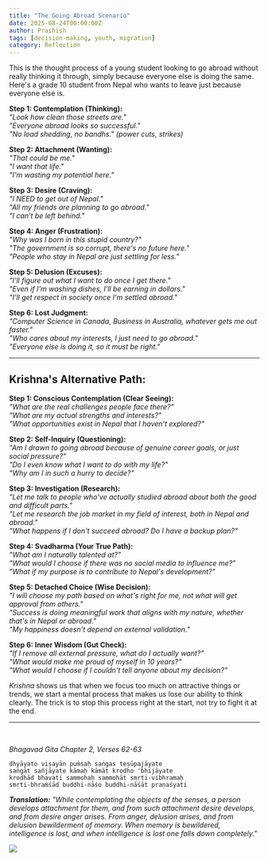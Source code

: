```yaml
---
title: "The Going Abroad Scenario"
date: 2025-08-24T00:00:00Z
author: Prashish
tags: [decision-making, youth, migration]
category: Reflection
---
```


This is the thought process of a young student looking to go abroad without really thinking it through, simply because everyone else is doing the same. Here's a grade 10 student from Nepal who wants to leave just because everyone else is.

__Step 1: Contemplation (Thinking):__<br>
_"Look how clean those streets are."_<br>
_"Everyone abroad looks so successful."_<br>
_"No load shedding, no bandhs." (power cuts, strikes)_<br>

__Step 2: Attachment (Wanting):__<br>
_"That could be me."_<br>
_"I want that life."_<br>
_"I'm wasting my potential here."_<br>

__Step 3: Desire (Craving):__<br>
_"I NEED to get out of Nepal."_<br>
_"All my friends are planning to go abroad."_<br>
_"I can't be left behind."_<br>

__Step 4: Anger (Frustration):__<br>
_"Why was I born in this stupid country?"_<br>
_"The government is so corrupt, there's no future here."_<br>
_"People who stay in Nepal are just settling for less."_<br>

__Step 5: Delusion (Excuses):__<br>
_"I'll figure out what I want to do once I get there."_<br>
_"Even if I'm washing dishes, I'll be earning in dollars."_<br>
_"I'll get respect in society once I'm settled abroad."_<br>

__Step 6: Lost Judgment:__<br>
_"Computer Science in Canada, Business in Australia, whatever gets me out faster."_<br>
_"Who cares about my interests, I just need to go abroad."_<br>
_"Everyone else is doing it, so it must be right."_<br>

---

## Krishna's Alternative Path:

__Step 1: Conscious Contemplation (Clear Seeing):__<br>
_"What are the real challenges people face there?"_<br>
_"What are my actual strengths and interests?"_<br>
_"What opportunities exist in Nepal that I haven't explored?"_<br>

__Step 2: Self-Inquiry (Questioning):__<br>
_"Am I drawn to going abroad because of genuine career goals, or just social pressure?"_<br>
_"Do I even know what I want to do with my life?"_<br>
_"Why am I in such a hurry to decide?"_<br>

__Step 3: Investigation (Research):__<br>
_"Let me talk to people who've actually studied abroad about both the good and difficult parts."_<br>
_"Let me research the job market in my field of interest, both in Nepal and abroad."_<br>
_"What happens if I don't succeed abroad? Do I have a backup plan?"_<br>

__Step 4: Svadharma (Your True Path):__<br>
_"What am I naturally talented at?"_<br>
_"What would I choose if there was no social media to influence me?"_<br>
_"What if my purpose is to contribute to Nepal's development?"_<br>

__Step 5: Detached Choice (Wise Decision):__<br>
_"I will choose my path based on what's right for me, not what will get approval from others."_<br>
_"Success is doing meaningful work that aligns with my nature, whether that's in Nepal or abroad."_<br>
_"My happiness doesn't depend on external validation."_<br>

__Step 6: Inner Wisdom (Gut Check):__<br>
_"If I remove all external pressure, what do I actually want?"_<br>
_"What would make me proud of myself in 10 years?"_<br>
_"What would I choose if I couldn't tell anyone about my decision?"_<br>

_Krishna_ shows us that when we focus too much on attractive things or trends, we start a mental process that makes us lose our ability to think clearly. The trick is to stop this process right at the start, not try to fight it at the end.

---
<br>

_Bhagavad Gita Chapter 2, Verses 62-63_

```
dhyāyato viṣayān puṁsaḥ saṅgas teṣūpajāyate
saṅgāt sañjāyate kāmaḥ kāmāt krodho 'bhijāyate
krodhād bhavati sammohaḥ sammohāt smṛti-vibhramaḥ
smṛti-bhraṁśād buddhi-nāśo buddhi-nāśāt praṇaśyati
```

___Translation:__
"While contemplating the objects of the senses, a person develops attachment for them, and from such attachment desire develops, and from desire anger arises. From anger, delusion arises, and from delusion bewilderment of memory. When memory is bewildered, intelligence is lost, and when intelligence is lost one falls down completely."_

<div class="image-wrapper" style="margin: 12px auto;"><img src="/img/classroom-students.jpg"></div>
